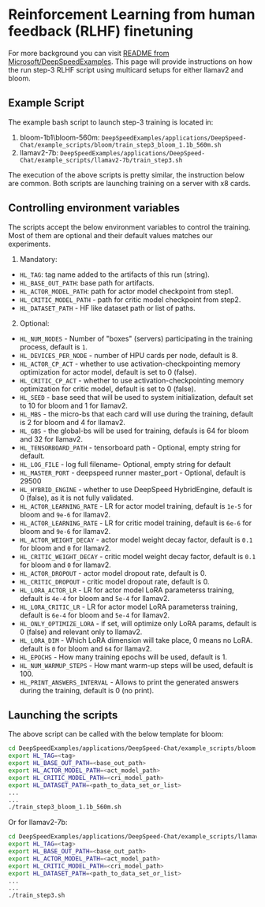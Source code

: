 # Reinforcement Learning from human feedback (RLHF) finetuning
For more background you can visit [README from Microsoft/DeepSpeedExamples](https://github.com/microsoft/DeepSpeedExamples/tree/master/applications/DeepSpeed-Chat/training/step3_rlhf_finetuning).
This page will provide instructions on how the run step-3 RLHF script using multicard setups for either llamav2 and bloom.

## Example Script
The example bash script to launch step-3 training is located in:
1. bloom-1b1\bloom-560m: `DeepSpeedExamples/applications/DeepSpeed-Chat/example_scripts/bloom/train_step3_bloom_1.1b_560m.sh`
2. llamav2-7b: `DeepSpeedExamples/applications/DeepSpeed-Chat/example_scripts/llamav2-7b/train_step3.sh`

The execution of the above scripts is pretty similar, the instruction below are common.
Both scripts are launching training on a server with x8 cards.

## Controlling environment variables
The scripts accept the below environment variables to control the training.
Most of them are optional and their default values matches our experiments.

1. Mandatory:
- `HL_TAG`: tag name added to the artifacts of this run (string).
- `HL_BASE_OUT_PATH`: base path for artifacts.
- `HL_ACTOR_MODEL_PATH`: path for actor model checkpoint from step1.
- `HL_CRITIC_MODEL_PATH` - path for critic model checkpoint from step2.
- `HL_DATASET_PATH` - HF like dataset path or list of paths.
2. Optional:
- `HL_NUM_NODES` - Number of "boxes" (servers) participating in the training process, default is `1`.
- `HL_DEVICES_PER_NODE` - number of HPU cards per node, default is 8.
- `HL_ACTOR_CP_ACT` - whether to use activation-checkpointing memory optimization for actor model, default is set to 0 (false).
- `HL_CRITIC_CP_ACT` - whether to use activation-checkpointing memory optimization for critic model, default is set to 0 (false).
- `HL_SEED` - base seed that will be used to system initialization, default set to 10 for bloom and 1 for llamav2.
- `HL_MBS` - the micro-bs that each card will use during the training, default is 2 for bloom and 4 for llamav2.
- `HL_GBS` - the global-bs will be used for training, defauls is 64 for bloom and 32 for llamav2.
- `HL_TENSORBOARD_PATH` - tensorboard path - Optional, empty string for default.
- `HL_LOG_FILE` - log full filename- Optional, empty string for default
- `HL_MASTER_PORT` - deepspeed runner master_port - Optional, default is 29500
- `HL_HYBRID_ENGINE` - whether to use DeepSpeed HybridEngine, default is 0 (false), as it is not fully validated.
- `HL_ACTOR_LEARNING_RATE` - LR for actor model training, default is `1e-5` for bloom and `9e-6` for llamav2.
- `HL_ACTOR_LEARNING_RATE` - LR for critic model training, default is `6e-6` for bloom and `9e-6` for llamav2.
- `HL_ACTOR_WEIGHT_DECAY` - actor model weight decay factor, default is `0.1` for bloom and `0` for llamav2.
- `HL_CRITIC_WEIGHT_DECAY` - critic model weight decay factor, default is `0.1` for bloom and `0` for llamav2.
- `HL_ACTOR_DROPOUT` - actor model dropout rate, default is 0.
- `HL_CRITIC_DROPOUT` - critic model dropout rate, default is 0.
- `HL_LORA_ACTOR_LR` - LR for actor model LoRA parameterss training, default is `4e-4` for bloom and `5e-4` for llamav2.
- `HL_LORA_CRITIC_LR` - LR for actor model LoRA parameterss training, default is `6e-4` for bloom and `5e-4` for llamav2.
- `HL_ONLY_OPTIMIZE_LORA` - if set, will optimize only LoRA params, default is 0 (false) and relevant only to llamav2.
- `HL_LORA_DIM` - Which LoRA dimension will take place, 0 means no LoRA. default is `0` for bloom and `64` for llamav2.
- `HL_EPOCHS` - How many training epochs will be used, default is 1.
- `HL_NUM_WARMUP_STEPS` - How mant warm-up steps will be used, default is 100.
- `HL_PRINT_ANSWERS_INTERVAL` - Allows to print the generated answers during the training, default is 0 (no print).

## Launching the scripts
The above script can be called with the below template for bloom:
  ```bash
  cd DeepSpeedExamples/applications/DeepSpeed-Chat/example_scripts/bloom
  export HL_TAG=<tag>
  export HL_BASE_OUT_PATH=<base_out_path>
  export HL_ACTOR_MODEL_PATH=<act_model_path>
  export HL_CRITIC_MODEL_PATH=<cri_model_path>
  export HL_DATASET_PATH=<path_to_data_set_or_list>
  ...
  ...
  ./train_step3_bloom_1.1b_560m.sh
  ```
Or for llamav2-7b:
  ```bash
  cd DeepSpeedExamples/applications/DeepSpeed-Chat/example_scripts/llamav2-7b
  export HL_TAG=<tag>
  export HL_BASE_OUT_PATH=<base_out_path>
  export HL_ACTOR_MODEL_PATH=<act_model_path>
  export HL_CRITIC_MODEL_PATH=<cri_model_path>
  export HL_DATASET_PATH=<path_to_data_set_or_list>
  ...
  ...
  ./train_step3.sh
  ```
